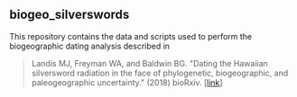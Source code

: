 ## biogeo_silverswords

This repository contains the data and scripts used to perform the biogeographic dating analysis described in

> Landis MJ, Freyman WA, and Baldwin BG. "Dating the Hawaiian silversword radiation in the face of phylogenetic, biogeographic, and paleogeographic uncertainty." (2018) bioRxiv. [[link](127.0.0.1)]
